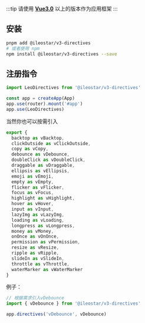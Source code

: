 :::tip
请使用 [**Vue3.0**](https://cn.vuejs.org/) 以上的版本作为应用框架
:::

## 安装

```bash
pnpm add @ileostar/v3-directives
# 或者使用 npm
npm install @ileostar/v3-directives --save
```

## 注册指令

```typescript {1,5}
import LeoDirectives from '@ileostar/v3-directives'

const app = createApp(App)
app.use(router).mount('#app')
app.use(LeoDirectives)
```

当然你也可以按需引入

```typescript
export {
  backtop as vBacktop,
  clickOutside as vClickOutside,
  copy as vCopy,
  debounce as vDebounce,
  doubleClick as vDoubleClick,
  draggable as vDraggable,
  ellipsis as vEllipsis,
  emoji as vEmoji,
  empty as vEmpty,
  flicker as vFlicker,
  focus as vFocus,
  highlight as vHighlight,
  hover as vHover,
  input as vInput,
  lazyImg as vLazyImg,
  loading as vLoading,
  longpress as vLongpress,
  money as vMoney,
  onOnce as vOnOnce,
  permission as vPermission,
  resize as vResize,
  ripple as vRipple,
  slideIn as vSlideIn,
  throttle as vThrottle,
  waterMarker as vWaterMarker
}
```

例子：

```typescript
// 根据需求引入vDebounce
import { vDebounce } from '@ileostar/v3-directives'

app.directives('vDebounce', vDebounce)
```
